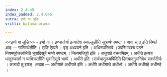 ```yaml
---
index: 2.4.45
index_padded: 2.4.045
sutra: इणो गा लुङि
vritti: balamanorama

---
```

<<इणो गा लुङि>> - इणो गा । इण्धातोर्गा इत्यादेश स्याल्लुङीति सूत्रार्थः स्पष्टः । अगा स् त् इति स्थिते आह —  गातिस्थेतीति । लृङि ऐष्यते । इङ् अध्ययने इति । अधिरुपरिभावे ।उपरिभावश्च पठने नियमपूर्वकत्व॑मिति भूवादिसूत्रे भाष्ये स्पष्टम् । नित्यमधिपूर्व इति । धातुपाठे वचनमिदम् । अधीते इत्यत्र धातुरुपसर्ग न व्यभिचरतीति भूवादिसूत्रे भाष्ये । अधीते इति ।सार्वधातुकमपि॑दिति ङित्त्वाद्गुणनिषेध सवर्णदीर्घः । अजादौ तु इयङ् ।तदाह — अधीयाते अधीयते इति । अधीषे अधीयाथे अधीध्वे । अधीये अधीवहे अधीमहे ।